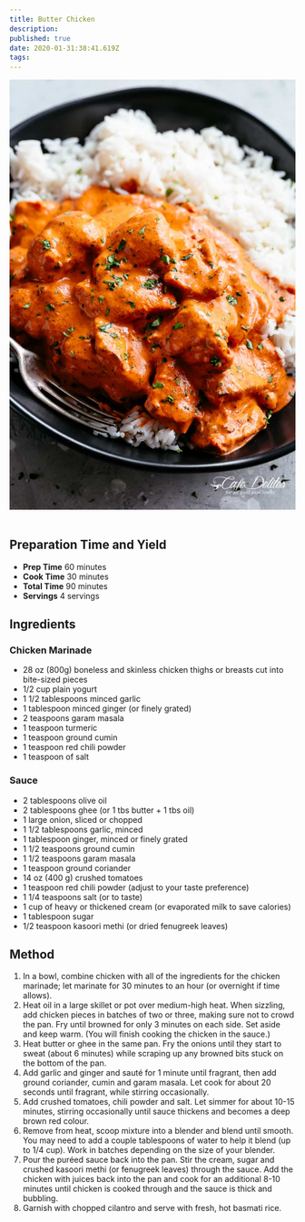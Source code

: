 ```yaml
---
title: Butter Chicken
description:
published: true
date: 2020-01-31:38:41.619Z
tags:
---
```


![butter-chicken.jpg](/images/cookbook/butter-chicken.jpg)
&nbsp;

## Preparation Time and Yield

- **Prep Time** 60 minutes
- **Cook Time** 30 minutes
- **Total Time** 90 minutes
- **Servings** 4 servings

## Ingredients

### Chicken Marinade

- 28 oz (800g) boneless and skinless chicken thighs or breasts cut into bite-sized pieces
- 1/2 cup plain yogurt
- 1 1/2 tablespoons minced garlic
- 1 tablespoon minced ginger (or finely grated)
- 2 teaspoons garam masala
- 1 teaspoon turmeric
- 1 teaspoon ground cumin
- 1 teaspoon red chili powder
- 1 teaspoon of salt

### Sauce

- 2 tablespoons olive oil
- 2 tablespoons ghee (or 1 tbs butter + 1 tbs oil)
- 1 large onion, sliced or chopped
- 1 1/2 tablespoons garlic, minced
- 1 tablespoon ginger, minced or finely grated
- 1 1/2 teaspoons ground cumin
- 1 1/2 teaspoons garam masala
- 1 teaspoon ground coriander
- 14 oz (400 g) crushed tomatoes
- 1 teaspoon red chili powder (adjust to your taste preference)
- 1 1/4 teaspoons salt (or to taste)
- 1 cup of heavy or thickened cream (or evaporated milk to save calories)
- 1 tablespoon sugar
- 1/2 teaspoon kasoori methi (or dried fenugreek leaves)

## Method

1. In a bowl, combine chicken with all of the ingredients for the chicken marinade; let marinate for 30 minutes to an hour (or overnight if time allows).
2. Heat oil in a large skillet or pot over medium-high heat. When sizzling, add chicken pieces in batches of two or three, making sure not to crowd the pan. Fry until browned for only 3 minutes on each side. Set aside and keep warm. (You will finish cooking the chicken in the sauce.)
3. Heat butter or ghee in the same pan. Fry the onions until they start to sweat (about 6 minutes) while scraping up any browned bits stuck on the bottom of the pan.
4. Add garlic and ginger and sauté for 1 minute until fragrant, then add ground coriander, cumin and garam masala. Let cook for about 20 seconds until fragrant, while stirring occasionally.
5. Add crushed tomatoes, chili powder and salt. Let simmer for about 10-15 minutes, stirring occasionally until sauce thickens and becomes a deep brown red colour.
6. Remove from heat, scoop mixture into a blender and blend until smooth. You may need to add a couple tablespoons of water to help it blend (up to 1/4 cup). Work in batches depending on the size of your blender.
7. Pour the puréed sauce back into the pan. Stir the cream, sugar and crushed kasoori methi (or fenugreek leaves) through the sauce. Add the chicken with juices back into the pan and cook for an additional 8-10 minutes until chicken is cooked through and the sauce is thick and bubbling.
8. Garnish with chopped cilantro and serve with fresh, hot basmati rice.
